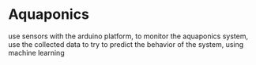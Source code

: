# Aquaponics
use sensors with the arduino platform, to monitor the aquaponics system, use the collected data to try to predict the behavior of the system, using machine learning
